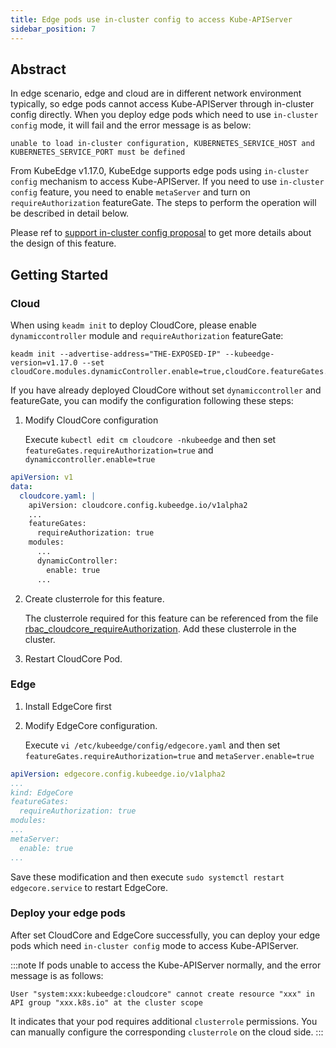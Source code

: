 ```yaml
---
title: Edge pods use in-cluster config to access Kube-APIServer
sidebar_position: 7
---
```


## Abstract

In edge scenario, edge and cloud are in different network environment typically, so edge pods cannot access Kube-APIServer through in-cluster config directly. When you deploy edge pods which need to use `in-cluster config` mode, it will fail and the error message is as below: 

```
unable to load in-cluster configuration, KUBERNETES_SERVICE_HOST and KUBERNETES_SERVICE_PORT must be defined
```

From KubeEdge v1.17.0, KubeEdge supports edge pods using `in-cluster config` mechanism to access Kube-APIServer. If you need to use `in-cluster config` feature, you need to enable `metaServer` and turn on `requireAuthorization` featureGate. The steps to perform the operation will be described in detail below.

Please ref to [support in-cluster config proposal](https://github.com/kubeedge/kubeedge/blob/master/docs/proposals/inclusterconfig.md) to get more details about the design of this feature.


## Getting Started

### Cloud

When using `keadm init` to deploy CloudCore, please enable `dynamiccontroller` module and `requireAuthorization` featureGate:

```
keadm init --advertise-address="THE-EXPOSED-IP" --kubeedge-version=v1.17.0 --set cloudCore.modules.dynamicController.enable=true,cloudCore.featureGates.requireAuthorization=true
```

If you have already deployed CloudCore without set `dynamiccontroller` and featureGate, you can modify the configuration following these steps: 

1. Modify CloudCore configuration

   Execute `kubectl edit cm cloudcore -nkubeedge` and then set `featureGates.requireAuthorization=true` and `dynamiccontroller.enable=true`

```yaml
apiVersion: v1
data:
  cloudcore.yaml: |
    apiVersion: cloudcore.config.kubeedge.io/v1alpha2
    ...
    featureGates:
      requireAuthorization: true
    modules:
      ...
      dynamicController:
        enable: true     
      ...
```

2. Create clusterrole for this feature. 

   The clusterrole required for this feature can be referenced from the file [rbac_cloudcore_requireAuthorization](https://github.com/kubeedge/kubeedge/blob/master/manifests/charts/cloudcore/templates/rbac_cloudcore_feature.yaml). Add these clusterrole in the cluster.

3. Restart CloudCore Pod. 

### Edge

1. Install EdgeCore first 

2. Modify EdgeCore configuration. 

    Execute `vi /etc/kubeedge/config/edgecore.yaml` and then set `featureGates.requireAuthorization=true` and `metaServer.enable=true`

```yaml
apiVersion: edgecore.config.kubeedge.io/v1alpha2
...
kind: EdgeCore
featureGates:
  requireAuthorization: true
modules:
...
metaServer:
  enable: true
...
```

Save these modification and then execute `sudo systemctl restart edgecore.service` to restart EdgeCore. 

### Deploy your edge pods

After set CloudCore and EdgeCore successfully, you can deploy your edge pods which need `in-cluster config` mode to access Kube-APIServer. 

:::note
If pods unable to access the Kube-APIServer normally, and the error message is as follows:

```
User "system:xxx:kubeedge:cloudcore" cannot create resource "xxx" in API group "xxx.k8s.io" at the cluster scope
``` 

It indicates that your pod requires additional `clusterrole` permissions. You can manually configure the corresponding `clusterrole` on the cloud side.
:::
